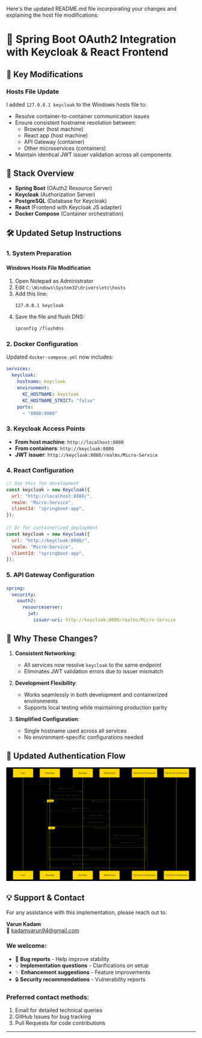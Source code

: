 Here's the updated README.md file incorporating your changes and explaining the host file modifications:

# 🔐 Spring Boot OAuth2 Integration with Keycloak & React Frontend

## 📌 Key Modifications

### Hosts File Update

I added `127.0.0.1 keycloak` to the Windows hosts file to:

- Resolve container-to-container communication issues
- Ensure consistent hostname resolution between:
  - Browser (host machine)
  - React app (host machine)
  - API Gateway (container)
  - Other microservices (containers)
- Maintain identical JWT issuer validation across all components

## 🚀 Stack Overview

- **Spring Boot** (OAuth2 Resource Server)
- **Keycloak** (Authorization Server)
- **PostgreSQL** (Database for Keycloak)
- **React** (Frontend with Keycloak JS adapter)
- **Docker Compose** (Container orchestration)

## 🛠️ Updated Setup Instructions

### 1. System Preparation

#### Windows Hosts File Modification

1. Open Notepad as Administrator
2. Edit `C:\Windows\System32\drivers\etc\hosts`
3. Add this line:
   ```
   127.0.0.1 keycloak
   ```
4. Save the file and flush DNS:
   ```bash
   ipconfig /flushdns
   ```

### 2. Docker Configuration

Updated `docker-compose.yml` now includes:

```yaml
services:
  keycloak:
    hostname: keycloak
    environment:
      KC_HOSTNAME: keycloak
      KC_HOSTNAME_STRICT: "false"
    ports:
      - "8080:8080"
```

### 3. Keycloak Access Points

- **From host machine**: `http://localhost:8080`
- **From containers**: `http://keycloak:8080`
- **JWT issuer**: `http://keycloak:8080/realms/Micro-Service`

### 4. React Configuration

```javascript
// Use this for development
const keycloak = new Keycloak({
  url: "http://localhost:8080/",
  realm: "Micro-Service",
  clientId: "springboot-app",
});

// Or for containerized deployment
const keycloak = new Keycloak({
  url: "http://keycloak:8080/",
  realm: "Micro-Service",
  clientId: "springboot-app",
});
```

### 5. API Gateway Configuration

```yaml
spring:
  security:
    oauth2:
      resourceserver:
        jwt:
          issuer-uri: http://keycloak:8080/realms/Micro-Service
```

## 🌟 Why These Changes?

1. **Consistent Networking**:

   - All services now resolve `keycloak` to the same endpoint
   - Eliminates JWT validation errors due to issuer mismatch

2. **Development Flexibility**:

   - Works seamlessly in both development and containerized environments
   - Supports local testing while maintaining production parity

3. **Simplified Configuration**:
   - Single hostname used across all services
   - No environment-specific configurations needed

## 🔄 Updated Authentication Flow

![Authentication Flow Diagram](./Work_flow_Application.png)

## 💡 Support & Contact

For any assistance with this implementation, please reach out to:

**Varun Kadam**  
📧 [kadamvarun94@gmail.com](mailto:kadamvarun94@gmail.com)  

### We welcome:
- 🐛 **Bug reports** - Help improve stability
- 💡 **Implementation questions** - Clarifications on setup
- ✨ **Enhancement suggestions** - Feature improvements
- 🔒 **Security recommendations** - Vulnerability reports

### Preferred contact methods:
1. Email for detailed technical queries
2. GitHub Issues for bug tracking
3. Pull Requests for code contributions

---

